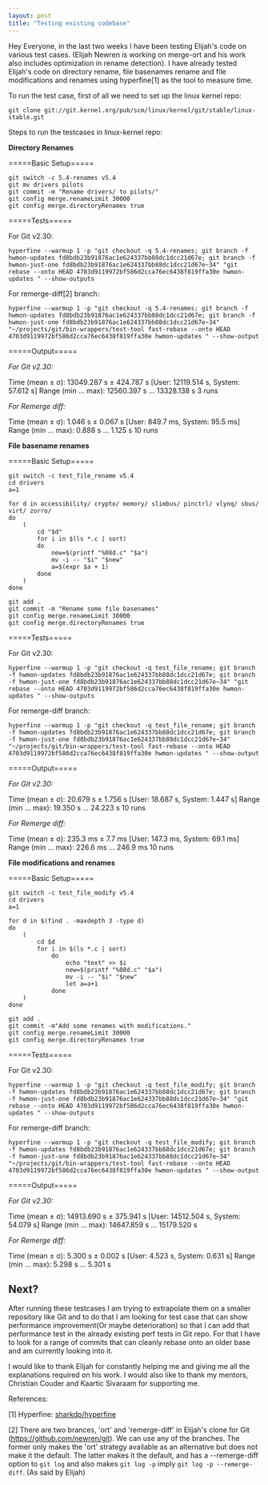 ```yaml
---
layout: post
title: "Testing existing codebase"
---
```


Hey Everyone, in the last two weeks I have been testing Elijah's code on various test cases. (Elijah Newren is working on merge-ort and his work also includes optimization in rename detection). I have already tested Elijah's code on directory rename, file basenames rename and file modifications and renames using hyperfine[1] as the tool to measure time.

To run the test case, first of all we need to set up the linux kernel repo:

`git clone git://git.kernel.org/pub/scm/linux/kernel/git/stable/linux-stable.git`

Steps to run the testcases in linux-kernel repo:

**Directory Renames**

=====Basic Setup=====

```
git switch -c 5.4-renames v5.4
git mv drivers pilots  
git commit -m "Rename drivers/ to pilots/"
git config merge.renameLimit 30000
git config merge.directoryRenames true
```

=====Tests=====

For Git v2.30:

`hyperfine --warmup 1 -p "git checkout -q 5.4-renames; git branch -f hwmon-updates fd8bdb23b91876ac1e624337bb88dc1dcc21d67e; git branch -f hwmon-just-one fd8bdb23b91876ac1e624337bb88dc1dcc21d67e~34" "git rebase --onto HEAD 4703d9119972bf586d2cca76ec6438f819ffa30e hwmon-updates " --show-outputs` 

For remerge-diff[2] branch:

`hyperfine --warmup 1 -p "git checkout -q 5.4-renames; git branch -f hwmon-updates fd8bdb23b91876ac1e624337bb88dc1dcc21d67e; git branch -f hwmon-just-one fd8bdb23b91876ac1e624337bb88dc1dcc21d67e~34" "~/projects/git/bin-wrappers/test-tool fast-rebase --onto HEAD 4703d9119972bf586d2cca76ec6438f819ffa30e hwmon-updates " --show-output` 


=====Output=====

*For Git v2.30:*

Time (mean ± σ): 13049.287 s ± 424.787 s [User: 12119.514 s, System: 57.612 s]
Range (min … max): 12560.397 s … 13328.138 s 3 runs

*For Remerge diff:*

Time (mean ± σ): 1.046 s ± 0.067 s [User: 849.7 ms, System: 95.5 ms]
Range (min … max): 0.888 s … 1.125 s 10 runs

**File basename renames**

=====Basic Setup=====

```
git switch -c test_file_rename v5.4
cd drivers
a=1

for d in accessibility/ crypto/ memory/ slimbus/ pinctrl/ vlynq/ sbus/
virt/ zorro/
do
    (
        cd "$d"
        for i in $(ls *.c | sort)
        do
            new=$(printf "%08d.c" "$a")
            mv -i -- "$i" "$new"
            a=$(expr $a + 1)
        done
    )
done

git add .
git commit -m "Rename some file basenames"
git config merge.renameLimit 30000
git config merge.directoryRenames true
```

=====Tests=====

For Git v2.30:

`hyperfine --warmup 1 -p "git checkout -q test_file_rename; git branch -f hwmon-updates fd8bdb23b91876ac1e624337bb88dc1dcc21d67e; git branch -f hwmon-just-one fd8bdb23b91876ac1e624337bb88dc1dcc21d67e~34" "git rebase --onto HEAD 4703d9119972bf586d2cca76ec6438f819ffa30e hwmon-updates " --show-outputs` 

For remerge-diff branch:

`hyperfine --warmup 1 -p "git checkout -q test_file_rename; git branch -f hwmon-updates fd8bdb23b91876ac1e624337bb88dc1dcc21d67e; git branch -f hwmon-just-one fd8bdb23b91876ac1e624337bb88dc1dcc21d67e~34" "~/projects/git/bin-wrappers/test-tool fast-rebase --onto HEAD 4703d9119972bf586d2cca76ec6438f819ffa30e hwmon-updates " --show-output` 


=====Output=====

*For Git v2.30:*

Time (mean ± σ): 20.679 s ± 1.756 s [User: 18.687 s, System: 1.447 s]
Range (min … max): 19.350 s … 24.223 s 10 runs

*For Remerge diff:*

Time (mean ± σ): 235.3 ms ± 7.7 ms [User: 147.3 ms, System: 69.1 ms]
Range (min … max): 226.6 ms … 246.9 ms 10 runs

**File modifications and renames**

=====Basic Setup=====

```
git switch -c test_file_modify v5.4
cd drivers
a=1

for d in $(find . -maxdepth 3 -type d)
do
    (
        cd $d
        for i in $(ls *.c | sort)
            do
                echo "text" >> $i
                new=$(printf "%08d.c" "$a")
                mv -i -- "$i" "$new"
                let a=a+1
            done
    )
done

git add .
git commit -m"Add some renames with modifications."
git config merge.renameLimit 30000
git config merge.directoryRenames true
```

=====Tests=====

For Git v2.30:

`hyperfine --warmup 1 -p "git checkout -q test_file_modify; git branch -f hwmon-updates fd8bdb23b91876ac1e624337bb88dc1dcc21d67e; git branch -f hwmon-just-one fd8bdb23b91876ac1e624337bb88dc1dcc21d67e~34" "git rebase --onto HEAD 4703d9119972bf586d2cca76ec6438f819ffa30e hwmon-updates " --show-outputs` 

For remerge-diff branch:

`hyperfine --warmup 1 -p "git checkout -q test_file_modify; git branch -f hwmon-updates fd8bdb23b91876ac1e624337bb88dc1dcc21d67e; git branch -f hwmon-just-one fd8bdb23b91876ac1e624337bb88dc1dcc21d67e~34" "~/projects/git/bin-wrappers/test-tool fast-rebase --onto HEAD 4703d9119972bf586d2cca76ec6438f819ffa30e hwmon-updates " --show-output` 


=====Output=====

*For Git v2.30:*

Time (mean ± σ): 14913.690 s ± 375.941 s [User: 14512.504 s, System: 54.079 s]
Range (min … max): 14647.859 s … 15179.520 s 

*For Remerge diff:*

Time (mean ± σ): 5.300 s ± 0.002 s [User: 4.523 s, System: 0.631 s]
Range (min … max): 5.298 s … 5.301 s 

## Next?

After running these testcases I am trying to extrapolate them on a smaller repository like Git and to do that I am looking for test case that can show performance improvement(Or maybe deterioration) so that I can add that performance test in the already existing perf tests in Git repo. For that I have to look for a range of commits that can cleanly rebase onto an older base and am currently looking into it.

I would like to thank Elijah for constantly helping me and giving me all the explanations required on his work. I would also like to thank my mentors, Christian Couder and Kaartic Sivaraam for supporting me.


References:

[1] Hyperfine: [sharkdp/hyperfine](https://github.com/sharkdp/hyperfine)

[2] There are two brances, 'ort' and 'remerge-diff' in Elijah's clone for Git (https://github.com/newren/git). We can use any of the branches. The former only makes the 'ort' strategy available as an alternative but does not make it the default.  The latter makes it the default, and has a --remerge-diff option to `git log` and also makes `git log -p` imply `git log -p --remerge-diff`. (As said by Elijah)

